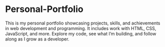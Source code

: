 # Personal-Portfolio
This is my personal portfolio showcasing projects, skills, and achievements in web development and programming. It includes work with HTML, CSS, JavaScript, and more. Explore my code, see what I’m building, and follow along as I grow as a developer.
